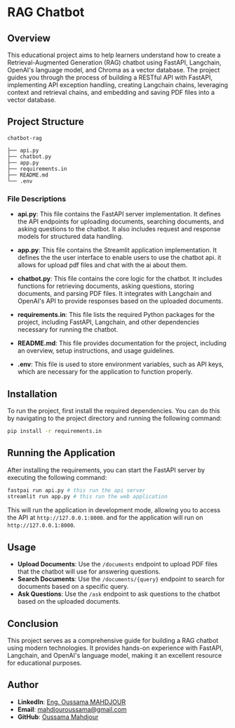# RAG Chatbot

## Overview

This educational project aims to help learners understand how to create a Retrieval-Augmented Generation (RAG) chatbot using FastAPI, Langchain, OpenAI's language model, and Chroma as a vector database. The project guides you through the process of building a RESTful API with FastAPI, implementing API exception handling, creating Langchain chains, leveraging context and retrieval chains, and embedding and saving PDF files into a vector database.

## Project Structure

```plaintext
chatbot-rag

├── api.py
├── chatbot.py
├── app.py
├── requirements.in
├── README.md
└── .env
```

### File Descriptions

- **api.py**: This file contains the FastAPI server implementation. It defines the API endpoints for uploading documents, searching documents, and asking questions to the chatbot. It also includes request and response models for structured data handling.

- **app.py**: This file contains the Streamlit application implementation. It defines the the user interface to enable users to use the chatbot api. it allows for upload pdf files and chat with the ai about them.

- **chatbot.py**: This file contains the core logic for the chatbot. It includes functions for retrieving documents, asking questions, storing documents, and parsing PDF files. It integrates with Langchain and OpenAI's API to provide responses based on the uploaded documents.

- **requirements.in**: This file lists the required Python packages for the project, including FastAPI, Langchain, and other dependencies necessary for running the chatbot.

- **README.md**: This file provides documentation for the project, including an overview, setup instructions, and usage guidelines.

- **.env**: This file is used to store environment variables, such as API keys, which are necessary for the application to function properly.

## Installation

To run the project, first install the required dependencies. You can do this by navigating to the project directory and running the following command:

```sh
pip install -r requirements.in
```

## Running the Application

After installing the requirements, you can start the FastAPI server by executing the following command:

```sh
fastpai run api.py # this run the api server
streamlit run app.py # this run the web application
```

This will run the application in development mode, allowing you to access the API at `http://127.0.0.1:8000`. and for the application will run on `http://127.0.0.1:8000`.

## Usage

- **Upload Documents**: Use the `/documents` endpoint to upload PDF files that the chatbot will use for answering questions.
- **Search Documents**: Use the `/documents/{query}` endpoint to search for documents based on a specific query.
- **Ask Questions**: Use the `/ask` endpoint to ask questions to the chatbot based on the uploaded documents.

## Conclusion

This project serves as a comprehensive guide for building a RAG chatbot using modern technologies. It provides hands-on experience with FastAPI, Langchain, and OpenAI's language model, making it an excellent resource for educational purposes.

## Author

- **LinkedIn**: [Eng. Oussama MAHDJOUR](https://www.linkedin.com/in/oussamamahdjour/)
- **Email**: [mahdjouroussama@gmail.com](mailto:mahdjouroussama@gmail.com)
- **GitHub**: [Oussama Mahdjour](https://github.com/mahdjourOussama)
